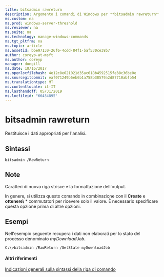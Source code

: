 ```yaml
---
title: bitsadmin rawreturn
description: Argomento i comandi di Windows per **bitsadmin rawreturn** -restituisce i dati appropriati per l'analisi.
ms.custom: na
ms.prod: windows-server-threshold
ms.reviewer: na
ms.suite: na
ms.technology: manage-windows-commands
ms.tgt_pltfrm: na
ms.topic: article
ms.assetid: bbe97130-26f6-4cdd-84f1-baf530ce38b7
author: coreyp-at-msft
ms.author: coreyp
manager: dongill
ms.date: 10/16/2017
ms.openlocfilehash: 4e12c8e621021d35ac618b4592515fe38c36be0e
ms.sourcegitcommit: eaf071249b6eb6b1a758b38579a2d87710abfb54
ms.translationtype: MT
ms.contentlocale: it-IT
ms.lasthandoff: 05/31/2019
ms.locfileid: "66434895"
---
```

# <a name="bitsadmin-rawreturn"></a>bitsadmin rawreturn

Restituisce i dati appropriati per l'analisi.

## <a name="syntax"></a>Sintassi

```
bitsadmin /RawReturn
```

## <a name="remarks"></a>Note

Caratteri di nuova riga strisce e la formattazione dell'output.

In genere, si utilizza questo comando in combinazione con il **Create** e **ottenere\\** * commutatori per ricevere solo il valore. È necessario specificare questa opzione prima di altre opzioni.

## <a name="BKMK_examples"></a>Esempi

Nell'esempio seguente recupera i dati non elaborati per lo stato del processo denominato *myDownloadJob*.
```
C:\>bitsadmin /RawReturn /GetState myDownloadJob
```

#### <a name="additional-references"></a>Altri riferimenti

[Indicazioni generali sulla sintassi della riga di comando](command-line-syntax-key.md)